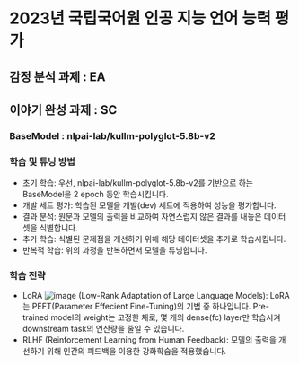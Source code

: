 # 2023년 국립국어원 인공 지능 언어 능력 평가


## 감정 분석 과제 : EA


## 이야기 완성 과제 : SC
### BaseModel : nlpai-lab/kullm-polyglot-5.8b-v2
### 학습 및 튜닝 방법
- 초기 학습: 우선, nlpai-lab/kullm-polyglot-5.8b-v2를 기반으로 하는 BaseModel을 2 epoch 동안 학습시킵니다.
- 개발 세트 평가: 학습된 모델을 개발(dev) 세트에 적용하여 성능을 평가합니다.
- 결과 분석: 원문과 모델의 출력을 비교하여 자연스럽지 않은 결과를 내놓은 데이터셋을 식별합니다.
- 추가 학습: 식별된 문제점을 개선하기 위해 해당 데이터셋을 추가로 학습시킵니다.
- 반복적 학습: 위의 과정을 반복하면서 모델을 튜닝합니다.
### 학습 전략
- LoRA ![image](https://github.com/Docent-Inc/Korean_2023/assets/89565530/bcaee0b4-29f1-413a-aa6d-ae299845630d) (Low-Rank Adaptation of Large Language Models): LoRA는 PEFT(Parameter Effecient Fine-Tuning)의 기법 중 하나입니다. Pre-trained model의 weight는 고정한 채로, 몇 개의 dense(fc) layer만 학습시켜 downstream task의 연산량을 줄일 수 있습니다.
- RLHF (Reinforcement Learning from Human Feedback): 모델의 출력을 개선하기 위해 인간의 피드백을 이용한 강화학습을 적용했습니다.
